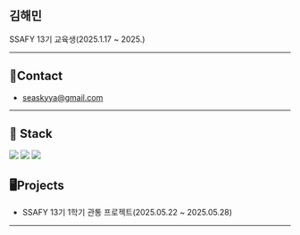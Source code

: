## 김해민

SSAFY 13기 교육생(2025.1.17 ~ 2025.)

---

## :email:Contact

- seaskyya@gmail.com

---

## :memo: Stack
<img src="https://img.shields.io/badge/Python-3776AB?style=for-the-badge&logo=Python&logoColor=white">  <img src="https://img.shields.io/badge/git-F05032?style=for-the-badge&logo=git&logoColor=white">  <img src="https://img.shields.io/badge/github-181717?style=for-the-badge&logo=github&logoColor=white">



## :desktop_computer:Projects

- SSAFY 13기 1학기 관통 프로젝트(2025.05.22 ~ 2025.05.28)

---
